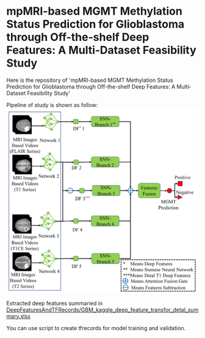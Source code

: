 # mpMRI-based MGMT Methylation Status Prediction for Glioblastoma through Off-the-shelf Deep Features: A Multi‐Dataset Feasibility Study
Here is the repository of 'mpMRI-based MGMT Methylation Status Prediction for Glioblastoma through Off-the-shelf Deep Features: A Multi‐Dataset Feasibility Study'

Pipeline of study is shown as follow:
![Pipeline of study](https://github.com/FORRESTHUACHEN/mpMRI_for_MGMT_Prediction-/blob/main/Figure1.png)

Extracted deep features summaried in [DeepFeaturesAndTFRecords/GBM_kaggle_deep_feature_transfor_detal_summary.xlsx](https://github.com/FORRESTHUACHEN/mpMRI_for_MGMT_Prediction-/blob/main/DeepFeaturesAndTFRecords/GBM_kaggle_deep_feature_transfor_detal_summary.xlsx)

You can use script  to create tfrecords for model training and validation.
